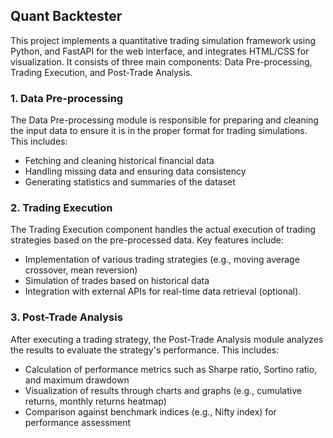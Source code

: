## Quant Backtester

This project implements a quantitative trading simulation framework using Python, and FastAPI for the web interface, and integrates HTML/CSS for visualization. It consists of three main components: Data Pre-processing, Trading Execution, and Post-Trade Analysis.

### 1. Data Pre-processing
The Data Pre-processing module is responsible for preparing and cleaning the input data to ensure it is in the proper format for trading simulations. This includes:

- Fetching and cleaning historical financial data
- Handling missing data and ensuring data consistency
- Generating statistics and summaries of the dataset 

### 2. Trading Execution
The Trading Execution component handles the actual execution of trading strategies based on the pre-processed data. Key features include:

- Implementation of various trading strategies (e.g., moving average crossover, mean reversion)
- Simulation of trades based on historical data
- Integration with external APIs for real-time data retrieval (optional).

### 3. Post-Trade Analysis
After executing a trading strategy, the Post-Trade Analysis module analyzes the results to evaluate the strategy's performance. This includes:

- Calculation of performance metrics such as Sharpe ratio, Sortino ratio, and maximum drawdown
- Visualization of results through charts and graphs (e.g., cumulative returns, monthly returns heatmap)
- Comparison against benchmark indices (e.g., Nifty index) for performance assessment
